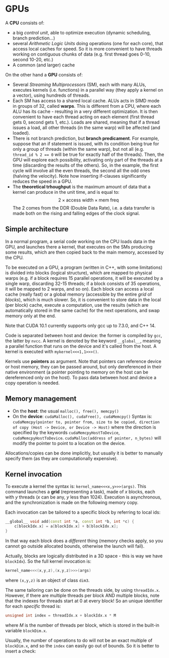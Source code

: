 # GPUs
A **CPU** consists of:
- a big *control unit*, able to optimize execution (dynamic scheduling, branch prediction...)
- several *Arithmetic Logic Units* doing operations (one for each core), that access local caches for speed. So it is more convenient to have threads working on contiguous chunks of data (e.g. first thread goes 0-10, second 10-20, etc.) 
- A common (and larger) cache

On the other hand a **GPU** consists of:
- Several *Streaming Multiprocessors* (SM), each with many ALUs, executes kernels (i.e. functions) in a parallel way (they apply a kernel on a vector), using hundreds of threads.
- Each SM has access to a shared local cache. ALUs acts in SIMD mode in groups of 32, called **warps**. 
This is different from a CPU, where each ALU has its cache - resulting in a very different optimization. It is then convenient to have each thread acting on each element (first thread gets 0, second gets 1, etc.). Loads are shared, meaning that if a thread issues a load, all other threads (in the same warp) will be affected (and loaded).
- There is not branch prediction, but **branch predicament**. For example, suppose that an if statement is issued, with its condition being true for only a group of threads (within the same warp), but not all (e.g. `thread_id % 2 == 0` will be true for exactly half of the threads). Then, the GPU will explore each possibility, activating only part of the threads at a time (discarding the results of the others). So, in the example, the first cycle will involve all the even threads, the second all the odd ones (halving the velocity). Note how inserting if-clauses significantly reduces the speed in a GPU.
- The **theoretical trhoughput** is the maximum amount of data that a kernel can produce in the unit time, and is equal to:
$$ 2 \times \mathrm{access\ width} \times \mathrm{mem\ freq}$$
The 2 comes from the DDR (Double Data Rate), i.e. a data transfer is made both on the rising and falling edges of the clock signal.

## Simple architecture
In a normal program, a serial code working on the CPU loads data in the GPU, and launches there a kernel, that executes on the SMs producing some results, which are then copied back to the main memory, accessed by the CPU.

To be executed on a GPU, a program (written in C++, with some limitations) is divided into blocks (logical structure), which are mapped to physical warps (e.g. if a block requires 15 parallel operations, it will be executed by a single warp, discarding 32-15 threads; if a block consists of 35 operations, it will be mapped to 2 warps, and so on). Each block can access a local cache (really fast) or a global memory (accessible by the entire *grid* of *blocks*), which is much slower. So, it is convenient to store data in the local (per block) cache, execute a computation, use the results (which are automatically stored in the same cache) for the next operations, and swap memory only at the end.

Note that CUDA 10.1 currently supports only gcc up to 7.3.0, and C++ 14.

Code is separated between host and device: the former is compiled by `gcc`, the latter by `nvcc`. A kernel is denoted by the keyword `__global__`, meaning a parallel function that runs on the device and it's called from the host. A kernel is executed with `mykernel<<<1,1>>>()`.

Kernels use **pointers** as argument. Note that pointers can reference device or host memory, they can be passed around, but only dereferenced in their native environment (a pointer pointing to memory on the host can be dereferenced only on the host). To pass data between host and device a copy operation is needed.

## Memory management
- On the **host**: the usual `malloc(), free(), memcpy()`
- On the **device**: `cudaMalloc(), cudaFree(), cudaMemcpy()`
Syntax is:
`cudaMemcpy(pointer to, pointer from, size to be copied, direction of copy (Host -> Device, or Device -> Host)`
where the direction is specified by the keywords `cudaMemcpyHostToDevice`, `cudaMemcpyHostToDevice`.
`cudaMalloc(address of pointer, n_bytes)` will modify the pointer to point to a location on the device. 

Allocations/copies can be done implicitly, but usually it is better to manually specify them (as they are computationally expensive).

## Kernel invocation
To execute a kernel the syntax is: `kernel_name<<<x,y>>>(args)`.
This command launches a **grid** (representing a task), made of $x$ blocks, each with $y$ threads ($x$ can be any, $y$ less than $1024$). Execution is asynchronous, and the synchronization is made on the following memory copy.

Each invocation can be tailored to a specific block by referring to local ids:
```cpp
__global__ void add(const int *a, const int *b, int *c) {
    c[blockIdx.x] = a[blockIdx.x] + b[blockIdx.x];
}
```
In that way each block does a *different* thing (memory checks apply, so you cannot go outside allocated bounds, otherwise the launch will fail). 

Actually, blocks are logically distributed in a 3D space - this is way we have `blockIdx`). So the full kernel invocation is:
```cpp
kernel_name<<<(x,y,z),(x,y,z)>>>(args)
```
where `(x,y,z)` is an object of class `dim3`.

The same tailoring can be done on the threads side, by using `threadIdx.x`. However, if there are multiple threads per block AND multiple blocks, note that the indexes for threads start at 0 at every block! So an unique identifier for each *specific* thread is:
```cpp
unsigned int index = threadIdx.x + blockIdx.x * M
```
where $M$ is the number of threads per block, which is stored in the built-in variable `blockDim.x`.

Usually, the number of operations to do will not be an exact multiple of `blockDim.x`, and so the `index` can easily go out of bounds. So it is better to insert a check: